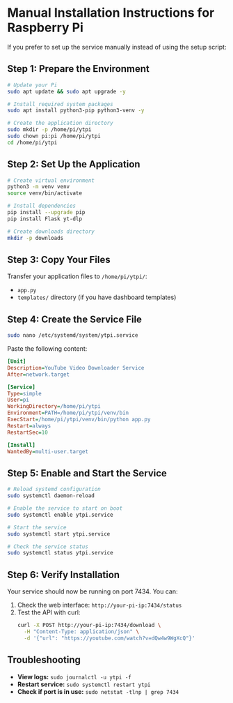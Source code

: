# Manual Installation Instructions for Raspberry Pi

If you prefer to set up the service manually instead of using the setup script:

## Step 1: Prepare the Environment

```bash
# Update your Pi
sudo apt update && sudo apt upgrade -y

# Install required system packages
sudo apt install python3-pip python3-venv -y

# Create the application directory
sudo mkdir -p /home/pi/ytpi
sudo chown pi:pi /home/pi/ytpi
cd /home/pi/ytpi
```

## Step 2: Set Up the Application

```bash
# Create virtual environment
python3 -m venv venv
source venv/bin/activate

# Install dependencies
pip install --upgrade pip
pip install Flask yt-dlp

# Create downloads directory
mkdir -p downloads
```

## Step 3: Copy Your Files

Transfer your application files to `/home/pi/ytpi/`:
- `app.py`
- `templates/` directory (if you have dashboard templates)

## Step 4: Create the Service File

```bash
sudo nano /etc/systemd/system/ytpi.service
```

Paste the following content:

```ini
[Unit]
Description=YouTube Video Downloader Service
After=network.target

[Service]
Type=simple
User=pi
WorkingDirectory=/home/pi/ytpi
Environment=PATH=/home/pi/ytpi/venv/bin
ExecStart=/home/pi/ytpi/venv/bin/python app.py
Restart=always
RestartSec=10

[Install]
WantedBy=multi-user.target
```

## Step 5: Enable and Start the Service

```bash
# Reload systemd configuration
sudo systemctl daemon-reload

# Enable the service to start on boot
sudo systemctl enable ytpi.service

# Start the service
sudo systemctl start ytpi.service

# Check the service status
sudo systemctl status ytpi.service
```

## Step 6: Verify Installation

Your service should now be running on port 7434. You can:

1. Check the web interface: `http://your-pi-ip:7434/status`
2. Test the API with curl:
   ```bash
   curl -X POST http://your-pi-ip:7434/download \
     -H "Content-Type: application/json" \
     -d '{"url": "https://youtube.com/watch?v=dQw4w9WgXcQ"}'
   ```

## Troubleshooting

- **View logs:** `sudo journalctl -u ytpi -f`
- **Restart service:** `sudo systemctl restart ytpi`
- **Check if port is in use:** `sudo netstat -tlnp | grep 7434`
